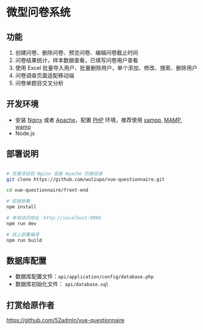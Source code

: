 # 微型问卷系统

## 功能

1. 创建问卷、删除问卷、预览问卷、编辑问卷截止时间
2. 问卷结果统计，样本数据查看，已填写问卷用户查看
3. 使用 Excel 批量导入用户、批量删除用户，单个添加、修改、搜索、删除用户
4. 问卷调查页面适配移动端
5. 问卷单题目交叉分析

## 开发环境

- 安装 [Nginx](http://nginx.org/) 或者 [Apache](http://httpd.apache.org/)，配置 [PHP](http://php.net) 环境，推荐使用 [xampp](https://www.apachefriends.org/download.html), [MAMP](https://www.mamp.info/en/downloads/), [wamp](http://www.onlinedown.net/soft/82112.htm)
- Node.js

## 部署说明

``` bash

# 克隆项目到 Nginx 或者 Apache 的根目录
git clone https://github.com/wuliupo/vue-questionnaire.git

cd vue-questionnaire/front-end

# 安装依赖
npm install

# 本地访问地址：http://localhost:9090
npm run dev

# 线上部署编译
npm run build

```

## 数据库配置

- 数据库配置文件：`api/application/config/database.php`
- 数据库初始化文件： `api/database.sql`

## 打赏给原作者

<https://github.com/52admln/vue-questionnaire>
